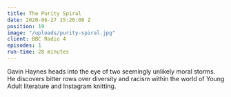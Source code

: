 ```yaml
---
title: The Purity Spiral
date: 2020-06-27 15:20:00 Z
position: 19
image: "/uploads/purity-spiral.jpg"
client: BBC Radio 4
episodes: 1
run-time: 28 minutes
---
```


Gavin Haynes heads into the eye of two seemingly unlikely moral storms. He discovers bitter rows over diversity and racism within the world of Young Adult literature and Instagram knitting.